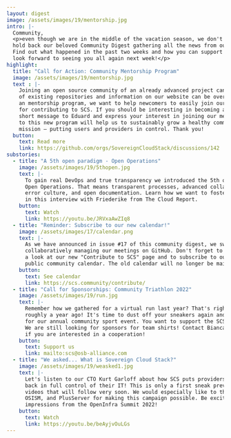 ```yaml
---
layout: digest
image: /assets/images/19/mentorship.jpg
intro: |-
  Community,
  <p>even though we are in the middle of the vacation season, we don't want to
  hold back our beloved Community Digest gathering all the news from our project.
  Find out what happened in the past two weeks and how you can support us. We
  look forward to seeing you all again next week!</p>
highlight:
  title: "Call for Action: Community Mentorship Program"
  image: /assets/images/19/mentorship.jpg
  text : |-
    Joining an open source community of an already advanced project can be very hard. The high amount
    of existing repositories and information on our website can be overwhelming at first glance. With
    an mentorship program, we want to help newcomers to easily join our teams and lower the barrier
    for contributing to SCS. If you should be interesting in becoming a mentor, please send out a
    short message to Eduard and express your interest in joining our mentorship group. Your commitment
    to this new program will help us to sustainably grow a healthy community that fosters our joint
    mission – putting users and providers in control. Thank you!
  button:
    text: Read more
    link: https://github.com/orgs/SovereignCloudStack/discussions/142
substories:
  - title: "A 5th open paradigm - Open Operations"
    image: /assets/images/19/5thopen.jpg
    text: |-
      To gain real DevOps and true transparency we introduced the 5th open paradigm:
      Open Operations. That means transparent processes, advanced collaboration,
      error culture, and open documentation. Learn how we want to foster the paradigm
      in this interview with Friederike from The Cloud Report.
    button:
      text: Watch
      link: https://youtu.be/JRVxaAwZIq8
  - title: "Reminder: Subscribe to our new calendar!"
    image: /assets/images/17/calendar.png
    text: |-
      As we have announced in issue #17 of this community digest, we switched to
      collaboratively managing our meetings on GitHub. Don't forget to have
      a look at our new "Contribute to SCS" page and to subscribe to our new
      public community calendar. The old calendar will no longer be maintained!
    button:
      text: See calendar
      link: https://scs.community/contribute/
  - title: "Call for Sponsorships: Community Triathlon 2022"
    image: /assets/images/19/run.jpg
    text: |-
      Remember how we gathered for a virtual run last year? That's right, it is
      roughly a year ago! It's time to dust off your sneakers again and get ready
      for our annual community sport event. You want to support the SCS Triathlon 2022?
      We are still looking for sponsors for team shirts! Contact Bianca or Eduard
      if you are interested in a cooperation!
    button:
      text: Support us
      link: mailto:scs@osb-alliance.com
  - title: "We asked... What is Sovereign Cloud Stack?"
    image: /assets/images/19/weasked1.jpg
    text: |-
      Let's listen to our CTO Kurt Garloff about how SCS puts providers and users
      back in full control of their IT! This is only a first sneak preview of more
      videos that will follow very soon. We would especially like to thank Univention,
      OSISM, and PlusServer for making this campaign possible. Be excited for more
      impressions from the OpenInfra Summit 2022!
    button:
      text: Watch
      link: https://youtu.be/beAyjvOuLGs
---
```

